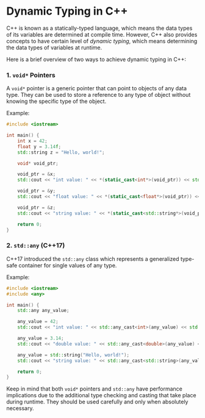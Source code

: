 # Dynamic Typing in C++

C++ is known as a statically-typed language, which means the data types of its variables are determined at compile time. However, C++ also provides concepts to have certain level of _dynamic typing_, which means determining the data types of variables at runtime.

Here is a brief overview of two ways to achieve dynamic typing in C++:

### 1. `void*` Pointers

A `void*` pointer is a generic pointer that can point to objects of any data type. They can be used to store a reference to any type of object without knowing the specific type of the object.

Example:
```cpp
#include <iostream>

int main() {
    int x = 42;
    float y = 3.14f;
    std::string z = "Hello, world!";

    void* void_ptr;

    void_ptr = &x;
    std::cout << "int value: " << *(static_cast<int*>(void_ptr)) << std::endl;

    void_ptr = &y;
    std::cout << "float value: " << *(static_cast<float*>(void_ptr)) << std::endl;

    void_ptr = &z;
    std::cout << "string value: " << *(static_cast<std::string*>(void_ptr)) << std::endl;

    return 0;
}
```

### 2. `std::any` (C++17)

C++17 introduced the `std::any` class which represents a generalized type-safe container for single values of any type.

Example:
```cpp
#include <iostream>
#include <any>

int main() {
    std::any any_value;

    any_value = 42;
    std::cout << "int value: " << std::any_cast<int>(any_value) << std::endl;

    any_value = 3.14;
    std::cout << "double value: " << std::any_cast<double>(any_value) << std::endl;

    any_value = std::string("Hello, world!");
    std::cout << "string value: " << std::any_cast<std::string>(any_value) << std::endl;

    return 0;
}
```

Keep in mind that both `void*` pointers and `std::any` have performance implications due to the additional type checking and casting that take place during runtime. They should be used carefully and only when absolutely necessary.